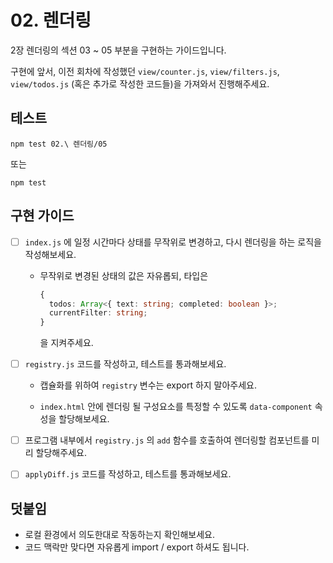 # 02. 렌더링

2장 렌더링의 섹션 03 ~ 05 부분을 구현하는 가이드입니다.

구현에 앞서, 이전 회차에 작성했던 `view/counter.js`, `view/filters.js`, `view/todos.js` (혹은 추가로 작성한 코드들)을 가져와서 진행해주세요.

## 테스트

```
npm test 02.\ 렌더링/05
```

또는

```
npm test
```

## 구현 가이드

- [ ] `index.js` 에 일정 시간마다 상태를 무작위로 변경하고, 다시 렌더링을 하는 로직을 작성해보세요.

  - 무작위로 변경된 상태의 값은 자유롭되, 타입은
    ```ts
    {
      todos: Array<{ text: string; completed: boolean }>;
      currentFilter: string;
    }
    ```
    을 지켜주세요.

- [ ] `registry.js` 코드를 작성하고, 테스트를 통과해보세요.

  - 캡슐화를 위하여 `registry` 변수는 export 하지 말아주세요.

  - `index.html` 안에 렌더링 될 구성요소를 특정할 수 있도록 `data-component` 속성을 할당해보세요.

- [ ] 프로그램 내부에서 `registry.js` 의 `add` 함수를 호출하여 렌더링할 컴포넌트를 미리 할당해주세요.

- [ ] `applyDiff.js` 코드를 작성하고, 테스트를 통과해보세요.

## 덧붙임

- 로컬 환경에서 의도한대로 작동하는지 확인해보세요.
- 코드 맥락만 맞다면 자유롭게 import / export 하셔도 됩니다.
